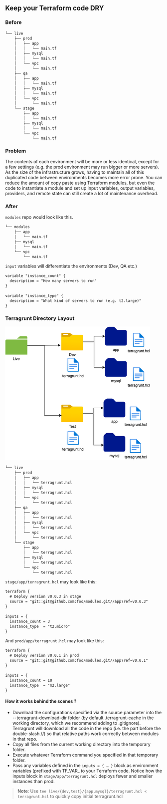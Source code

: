 ## Keep your Terraform code DRY

### Before

```
└── live
    ├── prod
    │   ├── app
    │   │   └── main.tf
    │   ├── mysql
    │   │   └── main.tf
    │   └── vpc
    │       └── main.tf
    ├── qa
    │   ├── app
    │   │   └── main.tf
    │   ├── mysql
    │   │   └── main.tf
    │   └── vpc
    │       └── main.tf
    └── stage
        ├── app
        │   └── main.tf
        ├── mysql
        │   └── main.tf
        └── vpc
            └── main.tf

```

### Problem

The contents of each environment will be more or less identical, except for a few settings (e.g. the prod environment may run bigger or more servers). 
As the size of the infrastructure grows, having to maintain all of this duplicated code between environments becomes more error prone. 
You can reduce the amount of copy paste using Terraform modules, but even the code to instantiate a module and set up input variables, output variables, providers, and remote state can still create a lot of maintenance overhead.

### After

`modules` repo would look like this.
```
└── modules
    ├── app
    │   └── main.tf
    ├── mysql
    │   └── main.tf
    └── vpc
        └── main.tf
```

`input` variables will differentiate the environments (Dev, QA etc.)

```
variable "instance_count" {
  description = "How many servers to run"
}

variable "instance_type" {
  description = "What kind of servers to run (e.g. t2.large)"
}
```

### Terragrunt Directory Layout
![Terragrunt structure](../static/terragrunt.png)

```
└── live
    ├── prod
    │   ├── app
    │   │   └── terragrunt.hcl
    │   ├── mysql
    │   │   └── terragrunt.hcl
    │   └── vpc
    │       └── terragrunt.hcl
    ├── qa
    │   ├── app
    │   │   └── terragrunt.hcl
    │   ├── mysql
    │   │   └── terragrunt.hcl
    │   └── vpc
    │       └── terragrunt.hcl
    └── stage
        ├── app
        │   └── terragrunt.hcl
        ├── mysql
        │   └── terragrunt.hcl
        └── vpc
            └── terragrunt.hcl

```

`stage/app/terragrunt.hcl` may look like this:

```
terraform {
  # Deploy version v0.0.3 in stage
  source = "git::git@github.com:foo/modules.git//app?ref=v0.0.3"
}

inputs = {
  instance_count = 3
  instance_type  = "t2.micro"
}
```

And `prod/app/terragrunt.hcl` may look like this:

```
terraform {
  # Deploy version v0.0.1 in prod
  source = "git::git@github.com:foo/modules.git//app?ref=v0.0.1"
}

inputs = {
  instance_count = 10
  instance_type  = "m2.large"
}
```

#### How it works behind the scenes ?
* Download the configurations specified via the source parameter into the --terragrunt-download-dir folder (by default .terragrunt-cache in the working directory, which we recommend adding to .gitignore). Terragrunt will download all the code in the repo (i.e. the part before the double-slash //) so that relative paths work correctly between modules in that repo.
* Copy all files from the current working directory into the temporary folder.
* Execute whatever Terraform command you specified in that temporary folder.
* Pass any variables defined in the `inputs = { …​ }` block as environment variables (prefixed with TF_VAR_ to your Terraform code. Notice how the inputs block in `stage/app/terragrunt.hcl` deploys fewer and smaller instances than prod.

>**Note**: Use `tee live/{dev,test}/{app,mysql}/terragrunt.hcl < terragrunt.hcl` to quickly copy initial terragrunt.hcl